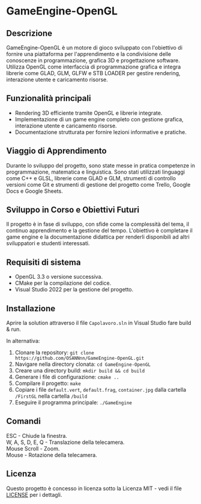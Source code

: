 # GameEngine-OpenGL

## Descrizione

GameEngine-OpenGL è un motore di gioco sviluppato con l'obiettivo di fornire una piattaforma per l'apprendimento e la condivisione delle conoscenze in programmazione, grafica 3D e progettazione software. Utilizza OpenGL come interfaccia di programmazione grafica e integra librerie come GLAD, GLM, GLFW e STB LOADER per gestire rendering, interazione utente e caricamento risorse.

## Funzionalità principali

- Rendering 3D efficiente tramite OpenGL e librerie integrate.
- Implementazione di un game engine completo con gestione grafica, interazione utente e caricamento risorse.
- Documentazione strutturata per fornire lezioni informative e pratiche.

## Viaggio di Apprendimento

Durante lo sviluppo del progetto, sono state messe in pratica competenze in programmazione, matematica e linguistica. Sono stati utilizzati linguaggi come C++ e GLSL, librerie come GLAD e GLM, strumenti di controllo versioni come Git e strumenti di gestione del progetto come Trello, Google Docs e Google Sheets.

## Sviluppo in Corso e Obiettivi Futuri

Il progetto è in fase di sviluppo, con sfide come la complessità del tema, il continuo apprendimento e la gestione del tempo. L'obiettivo è completare il game engine e la documentazione didattica per renderli disponibili ad altri sviluppatori e studenti interessati.

## Requisiti di sistema

- OpenGL 3.3 o versione successiva.
- CMake per la compilazione del codice.
- Visual Studio 2022 per la gestione del progetto.

## Installazione

Aprire la solution attraverso il file `Capolavoro.sln` in Visual Studio fare build & run. 

In alternativa:  
  
1. Clonare la repository: `git clone https://github.com/OSANNnn/GameEngine-OpenGL.git`
2. Navigare nella directory clonata: `cd GameEngine-OpenGL`
3. Creare una directory build: `mkdir build && cd build`
4. Generare i file di configurazione: `cmake ..`
5. Compilare il progetto: `make`
6. Copiare i file `default.vert`, `default.frag`, `container.jpg` dalla cartella `/FirstGL` nella cartella `/build`
7. Eseguire il programma principale: `./GameEngine`  


## Comandi

ESC - Chiude la finestra.  
W, A, S, D, E, Q - Translazione della telecamera.  
Mouse Scroll - Zoom.  
Mouse - Rotazione della telecamera.

## Licenza

Questo progetto è concesso in licenza sotto la Licenza MIT - vedi il file [LICENSE](LICENSE) per i dettagli.
